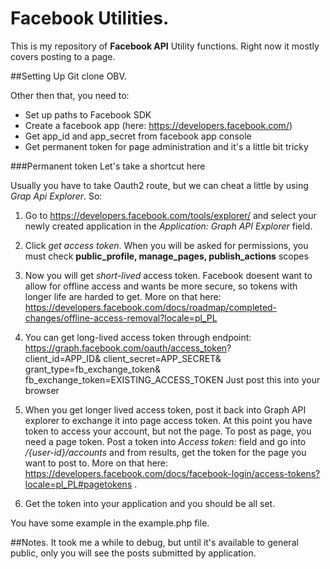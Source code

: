# Facebook Utilities.
This is my repository of **Facebook API** Utility functions. Right now it mostly covers posting to a page.

##Setting Up
Git clone OBV.

Other then that, you need to:
- Set up paths to Facebook SDK
- Create a facebook app (here: https://developers.facebook.com/)
- Get app_id and app_secret from facebook app console
- Get permanent token for page administration and it's a little bit tricky

###Permanent token
Let's take a shortcut here

Usually you have to take Oauth2 route, but we can cheat a little by using *Grap Api Explorer*. So:
1. Go to https://developers.facebook.com/tools/explorer/ and select your newly created application in the *Application: Graph API Explorer* field.
2. Click *get access token*. When you will be asked for permissions, you must check **public_profile, manage_pages, publish_actions** scopes
3. Now you will get *short-lived* access token. Facebook doesent want to allow for offline access and wants be more secure, so tokens with longer life are harded to get. More on that here: https://developers.facebook.com/docs/roadmap/completed-changes/offline-access-removal?locale=pl_PL
4. You can get long-lived access token through endpoint: https://graph.facebook.com/oauth/access_token?             
    client_id=APP_ID&
    client_secret=APP_SECRET&
    grant_type=fb_exchange_token&
    fb_exchange_token=EXISTING_ACCESS_TOKEN
    Just post this into your browser

5. When you get longer lived access token, post it back into Graph API explorer to exchange it into page access token. At this point you have token to access your account, but not the page. To post as page, you need a page token. Post a token into *Access token:* field and go into */{user-id}/accounts* and from results, get the token for the page you want to post to. More on that here: https://developers.facebook.com/docs/facebook-login/access-tokens?locale=pl_PL#pagetokens .
6. Get the token into your application and you should be all set.

You have some example in the example.php file.


##Notes.
It took me a while to debug, but until it's available to general public, only you will see the posts submitted by application.
